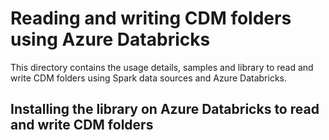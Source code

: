 # Reading and writing CDM folders using Azure Databricks

This directory contains the usage details, samples and library to read and write CDM folders using Spark data sources and Azure Databricks.

## Installing the library on Azure Databricks to read and write CDM folders